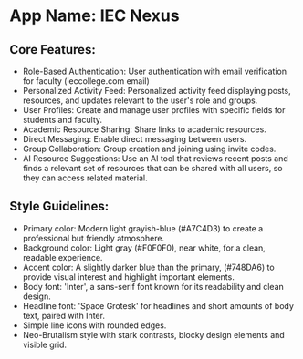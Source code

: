 # **App Name**: IEC Nexus

## Core Features:

- Role-Based Authentication: User authentication with email verification for faculty (ieccollege.com email)
- Personalized Activity Feed: Personalized activity feed displaying posts, resources, and updates relevant to the user's role and groups.
- User Profiles: Create and manage user profiles with specific fields for students and faculty.
- Academic Resource Sharing: Share links to academic resources.
- Direct Messaging: Enable direct messaging between users.
- Group Collaboration: Group creation and joining using invite codes.
- AI Resource Suggestions: Use an AI tool that reviews recent posts and finds a relevant set of resources that can be shared with all users, so they can access related material.

## Style Guidelines:

- Primary color: Modern light grayish-blue (#A7C4D3) to create a professional but friendly atmosphere.
- Background color: Light gray (#F0F0F0), near white, for a clean, readable experience.
- Accent color: A slightly darker blue than the primary, (#748DA6) to provide visual interest and highlight important elements.
- Body font: 'Inter', a sans-serif font known for its readability and clean design.
- Headline font: 'Space Grotesk' for headlines and short amounts of body text, paired with Inter. 
- Simple line icons with rounded edges.
- Neo-Brutalism style with stark contrasts, blocky design elements and visible grid.